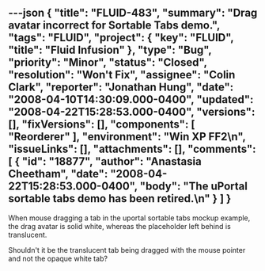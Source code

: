 ---json
{
  "title": "FLUID-483",
  "summary": "Drag avatar incorrect for Sortable Tabs demo.",
  "tags": "FLUID",
  "project": {
    "key": "FLUID",
    "title": "Fluid Infusion"
  },
  "type": "Bug",
  "priority": "Minor",
  "status": "Closed",
  "resolution": "Won't Fix",
  "assignee": "Colin Clark",
  "reporter": "Jonathan Hung",
  "date": "2008-04-10T14:30:09.000-0400",
  "updated": "2008-04-22T15:28:53.000-0400",
  "versions": [],
  "fixVersions": [],
  "components": [
    "Reorderer"
  ],
  "environment": "Win XP FF2\n",
  "issueLinks": [],
  "attachments": [],
  "comments": [
    {
      "id": "18877",
      "author": "Anastasia Cheetham",
      "date": "2008-04-22T15:28:53.000-0400",
      "body": "The uPortal sortable tabs demo has been retired.\n"
    }
  ]
}
---
When mouse dragging a tab in the uportal sortable tabs mockup example, the drag avatar is solid white, whereas the placeholder left behind is translucent.

Shouldn't it be the translucent tab being dragged with the mouse pointer and not the opaque white tab?

        